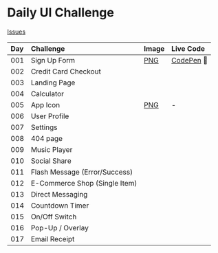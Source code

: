 # Daily UI Challenge

[Issues](https://github.com/vicainelli/designs/issues?q=is%3Aopen+label%3A"Daily+UI+Challenge"+sort%3Acreated-asc)

| Day | Challenge | Image | Live Code |
|:--- |:--- |:--- |:--- |
| 001 | Sign Up Form | [PNG](png/dailyui-001-signup.png) | [CodePen](https://codepen.io/vicainelli/pen/vvaGXV) 🚧 |
| 002 | Credit Card Checkout |  |
| 003 | Landing Page| |
| 004 | Calculator | |
| 005 | App Icon | [PNG](png/dailyui-005-app-icon.png) | - |
| 006 | User Profile | |
| 007 | Settings | |
| 008 | 404 page | |
| 009 | Music Player | |
| 010 | Social Share | |
| 011 | Flash Message (Error/Success) | |
| 012 | E-Commerce Shop (Single Item) | |
| 013 | Direct Messaging | |
| 014 | Countdown Timer | |
| 015 | On/Off Switch | |
| 016 | Pop-Up / Overlay | |
| 017 | Email Receipt | |
